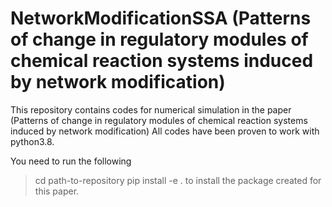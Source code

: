 # NetworkModificationSSA (Patterns of change in regulatory modules of chemical reaction systems induced by network modification)
This repository contains codes for numerical simulation in the paper (Patterns of change in regulatory modules of chemical reaction systems induced by network modification)
All codes have been proven to work with python3.8.

You need to run the following 
>  cd path-to-repository
>  pip install -e .
to install the package created for this paper.

